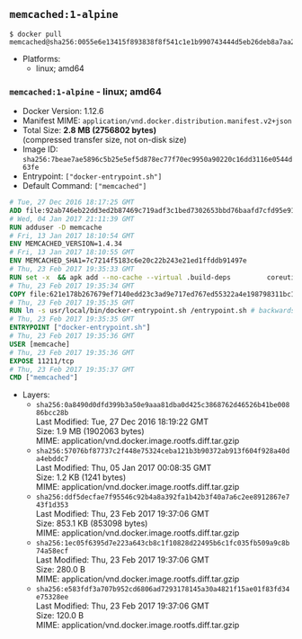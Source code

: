 ## `memcached:1-alpine`

```console
$ docker pull memcached@sha256:0055e6e13415f893838f8f541c1e1b990743444d5eb26deb8a7aa214fa4cc050
```

-	Platforms:
	-	linux; amd64

### `memcached:1-alpine` - linux; amd64

-	Docker Version: 1.12.6
-	Manifest MIME: `application/vnd.docker.distribution.manifest.v2+json`
-	Total Size: **2.8 MB (2756802 bytes)**  
	(compressed transfer size, not on-disk size)
-	Image ID: `sha256:7beae7ae5896c5b25e5ef5d878ec77f70ec9950a90220c16dd3116e0544d63fe`
-	Entrypoint: `["docker-entrypoint.sh"]`
-	Default Command: `["memcached"]`

```dockerfile
# Tue, 27 Dec 2016 18:17:25 GMT
ADD file:92ab746eb22dd3ed2b87469c719adf3c1bed7302653bbd76baafd7cfd95e911e in / 
# Wed, 04 Jan 2017 21:11:39 GMT
RUN adduser -D memcache
# Fri, 13 Jan 2017 18:10:54 GMT
ENV MEMCACHED_VERSION=1.4.34
# Fri, 13 Jan 2017 18:10:55 GMT
ENV MEMCACHED_SHA1=7c7214f5183c6e20c22b243e21ed1ffddb91497e
# Thu, 23 Feb 2017 19:35:33 GMT
RUN set -x 	&& apk add --no-cache --virtual .build-deps 		coreutils 		dpkg-dev dpkg 		gcc 		libc-dev 		libevent-dev 		linux-headers 		make 		perl 		tar 	&& wget -O memcached.tar.gz "http://memcached.org/files/memcached-$MEMCACHED_VERSION.tar.gz" 	&& echo "$MEMCACHED_SHA1  memcached.tar.gz" | sha1sum -c - 	&& mkdir -p /usr/src/memcached 	&& tar -xzf memcached.tar.gz -C /usr/src/memcached --strip-components=1 	&& rm memcached.tar.gz 	&& cd /usr/src/memcached 	&& ./configure --build="$(dpkg-architecture --query DEB_BUILD_GNU_TYPE)" 	&& make -j "$(nproc)" 	&& make install 	&& cd / && rm -rf /usr/src/memcached 	&& runDeps="$( 		scanelf --needed --nobanner --recursive /usr/local 			| awk '{ gsub(/,/, "\nso:", $2); print "so:" $2 }' 			| sort -u 			| xargs -r apk info --installed 			| sort -u 	)" 	&& apk add --virtual .memcached-rundeps $runDeps 	&& apk del .build-deps
# Thu, 23 Feb 2017 19:35:34 GMT
COPY file:621e178b267679ef7140edd23c3ad9e717ed767ed55322a4e198798311bc1d36 in /usr/local/bin/ 
# Thu, 23 Feb 2017 19:35:35 GMT
RUN ln -s usr/local/bin/docker-entrypoint.sh /entrypoint.sh # backwards compat
# Thu, 23 Feb 2017 19:35:35 GMT
ENTRYPOINT ["docker-entrypoint.sh"]
# Thu, 23 Feb 2017 19:35:36 GMT
USER [memcache]
# Thu, 23 Feb 2017 19:35:36 GMT
EXPOSE 11211/tcp
# Thu, 23 Feb 2017 19:35:37 GMT
CMD ["memcached"]
```

-	Layers:
	-	`sha256:0a8490d0dfd399b3a50e9aaa81dba0d425c3868762d46526b41be00886bcc28b`  
		Last Modified: Tue, 27 Dec 2016 18:19:22 GMT  
		Size: 1.9 MB (1902063 bytes)  
		MIME: application/vnd.docker.image.rootfs.diff.tar.gzip
	-	`sha256:57076bf87737c2f448e75324ceba121b3b90372ab913f604f928a40da4ebddc7`  
		Last Modified: Thu, 05 Jan 2017 00:08:35 GMT  
		Size: 1.2 KB (1241 bytes)  
		MIME: application/vnd.docker.image.rootfs.diff.tar.gzip
	-	`sha256:ddf5decfae7f95546c92b4a8a392fa1b42b3f40a7a6c2ee8912867e743f1d353`  
		Last Modified: Thu, 23 Feb 2017 19:37:06 GMT  
		Size: 853.1 KB (853098 bytes)  
		MIME: application/vnd.docker.image.rootfs.diff.tar.gzip
	-	`sha256:1ec05f6395d7e223a643cb8c1f10828d22495b6c1fc035fb509a9c8b74a58ecf`  
		Last Modified: Thu, 23 Feb 2017 19:37:06 GMT  
		Size: 280.0 B  
		MIME: application/vnd.docker.image.rootfs.diff.tar.gzip
	-	`sha256:e583fdf3a707b952cd6806ad7293178145a30a4821f15ae01f83fd34e75328ee`  
		Last Modified: Thu, 23 Feb 2017 19:37:06 GMT  
		Size: 120.0 B  
		MIME: application/vnd.docker.image.rootfs.diff.tar.gzip
